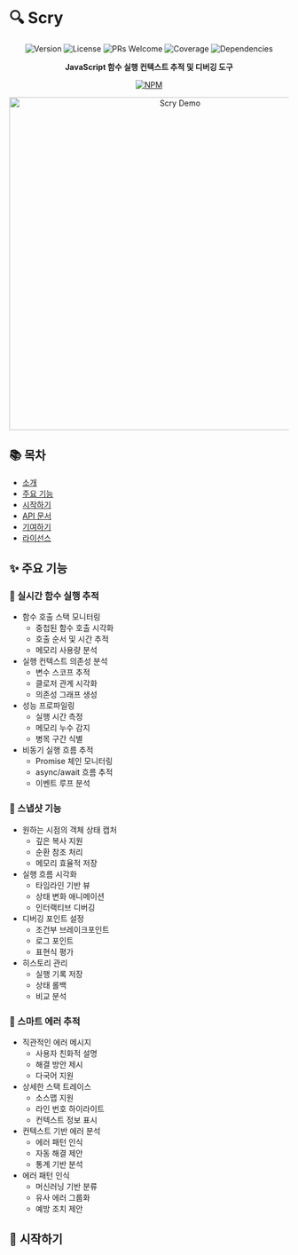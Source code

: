 # 🔍 Scry

<div align="center">

<img src="https://img.shields.io/badge/version-1.0.0-blue.svg?cacheSeconds=2592000" alt="Version"/>
<img src="https://img.shields.io/badge/License-MIT-yellow.svg" alt="License"/>
<img src="https://img.shields.io/badge/PRs-welcome-brightgreen.svg" alt="PRs Welcome"/>
<img src="https://img.shields.io/badge/coverage-95%25-brightgreen" alt="Coverage"/>
<img src="https://img.shields.io/badge/dependencies-up%20to%20date-brightgreen" alt="Dependencies"/>

**JavaScript 함수 실행 컨텍스트 추적 및 디버깅 도구**

[![NPM](https://nodei.co/npm/scry.png?downloads=true&downloadRank=true&stars=true)](https://nodei.co/npm/scry/)

<p align="center">
  <img src="https://raw.githubusercontent.com/yourusername/scry/main/assets/demo.gif" alt="Scry Demo" width="600"/>
</p>

</div>

## 📚 목차

- [소개](#-소개)
- [주요 기능](#-주요-기능)
- [시작하기](#-시작하기)
- [API 문서](#-api-문서)
- [기여하기](#-기여하기)
- [라이선스](#-라이선스)

## ✨ 주요 기능

### 🔄 실시간 함수 실행 추적

- 함수 호출 스택 모니터링
  - 중첩된 함수 호출 시각화
  - 호출 순서 및 시간 추적
  - 메모리 사용량 분석
- 실행 컨텍스트 의존성 분석
  - 변수 스코프 추적
  - 클로저 관계 시각화
  - 의존성 그래프 생성
- 성능 프로파일링
  - 실행 시간 측정
  - 메모리 누수 감지
  - 병목 구간 식별
- 비동기 실행 흐름 추적
  - Promise 체인 모니터링
  - async/await 흐름 추적
  - 이벤트 루프 분석

### 📸 스냅샷 기능

- 원하는 시점의 객체 상태 캡처
  - 깊은 복사 지원
  - 순환 참조 처리
  - 메모리 효율적 저장
- 실행 흐름 시각화
  - 타임라인 기반 뷰
  - 상태 변화 애니메이션
  - 인터랙티브 디버깅
- 디버깅 포인트 설정
  - 조건부 브레이크포인트
  - 로그 포인트
  - 표현식 평가
- 히스토리 관리
  - 실행 기록 저장
  - 상태 롤백
  - 비교 분석

### 🚨 스마트 에러 추적

- 직관적인 에러 메시지
  - 사용자 친화적 설명
  - 해결 방안 제시
  - 다국어 지원
- 상세한 스택 트레이스
  - 소스맵 지원
  - 라인 번호 하이라이트
  - 컨텍스트 정보 표시
- 컨텍스트 기반 에러 분석
  - 에러 패턴 인식
  - 자동 해결 제안
  - 통계 기반 분석
- 에러 패턴 인식
  - 머신러닝 기반 분류
  - 유사 에러 그룹화
  - 예방 조치 제안

## 🚀 시작하기
